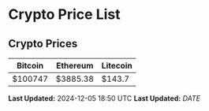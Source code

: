 # Crypto Price List

## Crypto Prices
| Bitcoin | Ethereum | Litecoin |
| ------- | -------- | -------- |
| $100747 | $3885.38 | $143.7 |
**Last Updated:** 2024-12-05 18:50 UTC
**Last Updated:** $DATE$
